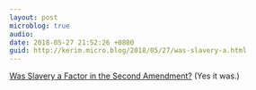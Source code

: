 ```yaml
---
layout: post
microblog: true
audio: 
date: 2018-05-27 21:52:26 +0800
guid: http://kerim.micro.blog/2018/05/27/was-slavery-a.html
---
```

[Was Slavery a Factor in the Second Amendment?](https://www.nytimes.com/2018/05/24/opinion/second-amendment-slavery-james-madison.html) (Yes it was.)
